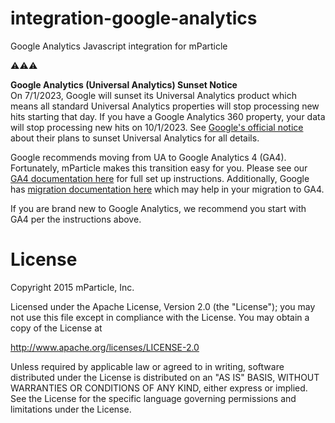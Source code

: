 # integration-google-analytics

Google Analytics Javascript integration for mParticle

⚠️⚠️⚠️

<b>Google Analytics (Universal Analytics) Sunset Notice<br></b>
On 7/1/2023, Google will sunset its Universal Analytics product which means all standard Universal Analytics properties will stop processing new hits starting that day.  If you have a Google Analytics 360 property, your data will stop processing new hits on 10/1/2023.  See [Google's official notice](https://support.google.com/analytics/answer/11583528?hl=en) about their plans to sunset Universal Analytics for all details.

Google recommends moving from UA to Google Analytics 4 (GA4).  Fortunately, mParticle makes this transition easy for you.  Please see our [GA4 documentation here](https://docs.mparticle.com/integrations/google-analytics-4/event/) for full set up instructions.  Additionally, Google has [migration documentation here](https://support.google.com/analytics/answer/10759417) which may help in your migration to GA4.

If you are brand new to Google Analytics, we recommend you start with GA4 per the instructions above.

# License

Copyright 2015 mParticle, Inc.

Licensed under the Apache License, Version 2.0 (the "License");
you may not use this file except in compliance with the License.
You may obtain a copy of the License at

http://www.apache.org/licenses/LICENSE-2.0

Unless required by applicable law or agreed to in writing, software
distributed under the License is distributed on an "AS IS" BASIS,
WITHOUT WARRANTIES OR CONDITIONS OF ANY KIND, either express or implied.
See the License for the specific language governing permissions and
limitations under the License.
